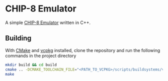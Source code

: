 # CHIP-8 Emulator

A simple [CHIP-8 Emulator](http://en.wikipedia.org/wiki/CHIP-8) written in C++.

## Building

With [CMake](https://cmake.org/) and [vcpkg](https://vcpkg.io/en/getting-started.html) installed,
clone the repository and run the following commands in the project directory

```sh
mkdir build && cd build
cmake .. -DCMAKE_TOOLCHAIN_FILE="<PATH_TO_VCPKG>/scripts/buildsystems/vcpkg.cmake"
make
```
